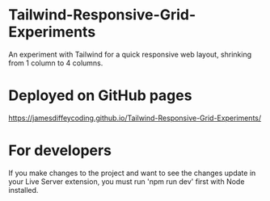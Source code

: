 # Tailwind-Responsive-Grid-Experiments
An experiment with Tailwind for a quick responsive web layout, shrinking from 1 column to 4 columns.

# Deployed on GitHub pages
https://jamesdiffeycoding.github.io/Tailwind-Responsive-Grid-Experiments/

# For developers
If you make changes to the project and want to see the changes update in your Live Server extension, you must run 'npm run dev' first with Node installed.
